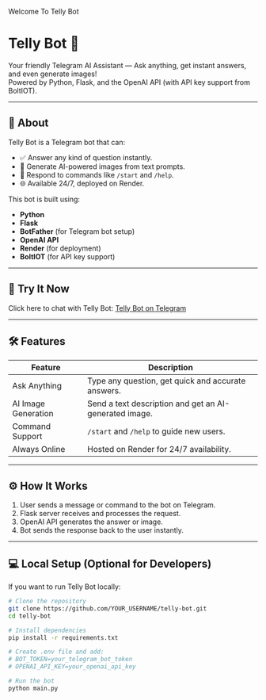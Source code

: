 Welcome To Telly Bot

# Telly Bot 🤖
Your friendly Telegram AI Assistant — Ask anything, get instant answers, and even generate images!  
Powered by Python, Flask, and the OpenAI API (with API key support from BoltIOT).

---

## 🚀 About
Telly Bot is a Telegram bot that can:
- ✅ Answer any kind of question instantly.
- 🎨 Generate AI-powered images from text prompts.
- 💬 Respond to commands like `/start` and `/help`.
- 🌐 Available 24/7, deployed on Render.

This bot is built using:
- **Python**
- **Flask**
- **BotFather** (for Telegram bot setup)
- **OpenAI API**
- **Render** (for deployment)
- **BoltIOT** (for API key support)

---

## 📌 Try It Now
Click here to chat with Telly Bot: [Telly Bot on Telegram](https://t.me/Pllaayy_bot)

---

## 🛠 Features
| Feature              | Description |
|----------------------|-------------|
| Ask Anything         | Type any question, get quick and accurate answers. |
| AI Image Generation  | Send a text description and get an AI-generated image. |
| Command Support      | `/start` and `/help` to guide new users. |
| Always Online        | Hosted on Render for 24/7 availability. |

---

## ⚙️ How It Works
1. User sends a message or command to the bot on Telegram.
2. Flask server receives and processes the request.
3. OpenAI API generates the answer or image.
4. Bot sends the response back to the user instantly.

---

## 💻 Local Setup (Optional for Developers)
If you want to run Telly Bot locally:
```bash
# Clone the repository
git clone https://github.com/YOUR_USERNAME/telly-bot.git
cd telly-bot

# Install dependencies
pip install -r requirements.txt

# Create .env file and add:
# BOT_TOKEN=your_telegram_bot_token
# OPENAI_API_KEY=your_openai_api_key

# Run the bot
python main.py
